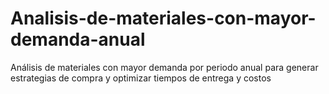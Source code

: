 # Analisis-de-materiales-con-mayor-demanda-anual
Análisis de materiales con mayor demanda por periodo anual para generar estrategias de compra y optimizar tiempos de entrega y costos
